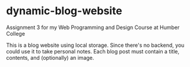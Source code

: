 # dynamic-blog-website
Assignment 3 for my Web Programming and Design Course at Humber College


This is a blog website using local storage. Since there's no backend, you could use it to take personal notes. Each blog post must contain a title, contents, and (optionally) an image. 